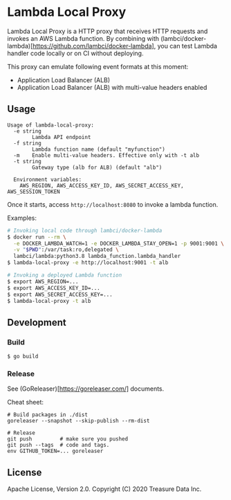 # Lambda Local Proxy

Lambda Local Proxy is a HTTP proxy that receives HTTP requests and invokes an AWS Lambda function. By combining with (lambci/docker-lambda)[https://github.com/lambci/docker-lambda], you can test Lambda handler code locally or on CI without deploying.

This proxy can emulate following event formats at this moment:

* Application Load Balancer (ALB)
* Application Load Balancer (ALB) with multi-value headers enabled


## Usage

```
Usage of lambda-local-proxy:
  -e string
        Lambda API endpoint
  -f string
        Lambda function name (default "myfunction")
  -m    Enable multi-value headers. Effective only with -t alb
  -t string
        Gateway type (alb for ALB) (default "alb")

  Environment variables:
    AWS_REGION, AWS_ACCESS_KEY_ID, AWS_SECRET_ACCESS_KEY, AWS_SESSION_TOKEN
```

Once it starts, access `http://localhost:8080` to invoke a lambda function.

Examples:

```bash
# Invoking local code through lambci/docker-lambda
$ docker run --rm \
  -e DOCKER_LAMBDA_WATCH=1 -e DOCKER_LAMBDA_STAY_OPEN=1 -p 9001:9001 \
  -v "$PWD":/var/task:ro,delegated \
  lambci/lambda:python3.8 lambda_function.lambda_handler
$ lambda-local-proxy -e http://localhost:9001 -t alb
```

```bash
# Invoking a deployed Lambda function
$ export AWS_REGION=...
$ export AWS_ACCESS_KEY_ID=...
$ export AWS_SECRET_ACCESS_KEY=...
$ lambda-local-proxy -t alb
```

## Development

### Build

```
$ go build
```

### Release

See (GoReleaser)[https://goreleaser.com/] documents.

Cheat sheet:

```
# Build packages in ./dist
goreleaser --snapshot --skip-publish --rm-dist

# Release
git push         # make sure you pushed
git push --tags  # code and tags.
env GITHUB_TOKEN=... goreleaser
```

## License

Apache License, Version 2.0.
Copyright (C) 2020 Treasure Data Inc.


